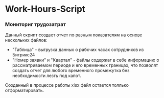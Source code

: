 # Work-Hours-Script

### Мониториг трудозатрат 

Данный скрипт создает отчет по разным показателям на основе нескольких файлов: 
- "Таблица" - выгрузка данных о рабочих часах сотрудников из Битрикс24
- "Номер заявки" и "Квартал" - файлы содержат в себе информацию о рассматриваемом периоде и его временных границах, что позволят создать отчет для любого временного промежутка без необходимости лезть под капот.

Созданный в процессе работы xlsx файл остается толлько отформатировать.
